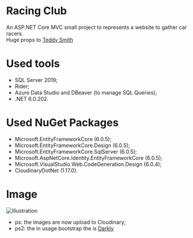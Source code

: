 # Racing Club
An ASP.NET Core MVC small project to represents a website to gather car racers.<br>Huge props to [Teddy Smith](https://www.youtube.com/channel/UCCqmbn5-z_t15tYbUreWcNA)

# Used tools
- SQL Server 2019;
- Rider;
- Azure Data Studio and DBeaver (to manage SQL Queries);
- .NET 6.0.202.

# Used NuGet Packages
- Microsoft.EntityFrameworkCore (6.0.5);
- Microsoft.EntityFrameworkCore.Design (6.0.5);
- Microsoft.EntityFrameworkCore.SqlServer (6.0.5);
- Microsoft.AspNetCore.Identity.EntityFrameworkCore (6.0.5);
- Microsoft.VisualStudio.Web.CodeGeneration.Design (6.0.4);
- CloudinaryDotNet (1.17.0).

# Image
![illustration](https://user-images.githubusercontent.com/73988556/160298047-4314428e-222e-420c-962f-0b736e4423a9.png)

- ps: the images are now upload to Cloudinary;
- ps2: the in usage bootstrap the is [Darkly](https://bootswatch.com/darkly/)
